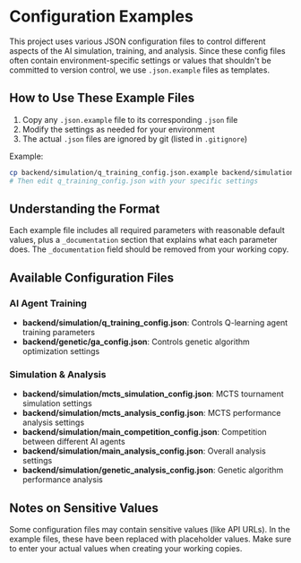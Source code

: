 # Configuration Examples

This project uses various JSON configuration files to control different aspects of the AI simulation, training, and analysis. Since these config files often contain environment-specific settings or values that shouldn't be committed to version control, we use `.json.example` files as templates.

## How to Use These Example Files

1. Copy any `.json.example` file to its corresponding `.json` file
2. Modify the settings as needed for your environment
3. The actual `.json` files are ignored by git (listed in `.gitignore`)

Example:

```bash
cp backend/simulation/q_training_config.json.example backend/simulation/q_training_config.json
# Then edit q_training_config.json with your specific settings
```

## Understanding the Format

Each example file includes all required parameters with reasonable default values, plus a `_documentation` section that explains what each parameter does. The `_documentation` field should be removed from your working copy.

## Available Configuration Files

### AI Agent Training

- **backend/simulation/q_training_config.json**: Controls Q-learning agent training parameters
- **backend/genetic/ga_config.json**: Controls genetic algorithm optimization settings

### Simulation & Analysis

- **backend/simulation/mcts_simulation_config.json**: MCTS tournament simulation settings
- **backend/simulation/mcts_analysis_config.json**: MCTS performance analysis settings
- **backend/simulation/main_competition_config.json**: Competition between different AI agents
- **backend/simulation/main_analysis_config.json**: Overall analysis settings
- **backend/simulation/genetic_analysis_config.json**: Genetic algorithm performance analysis

## Notes on Sensitive Values

Some configuration files may contain sensitive values (like API URLs). In the example files, these have been replaced with placeholder values. Make sure to enter your actual values when creating your working copies.
